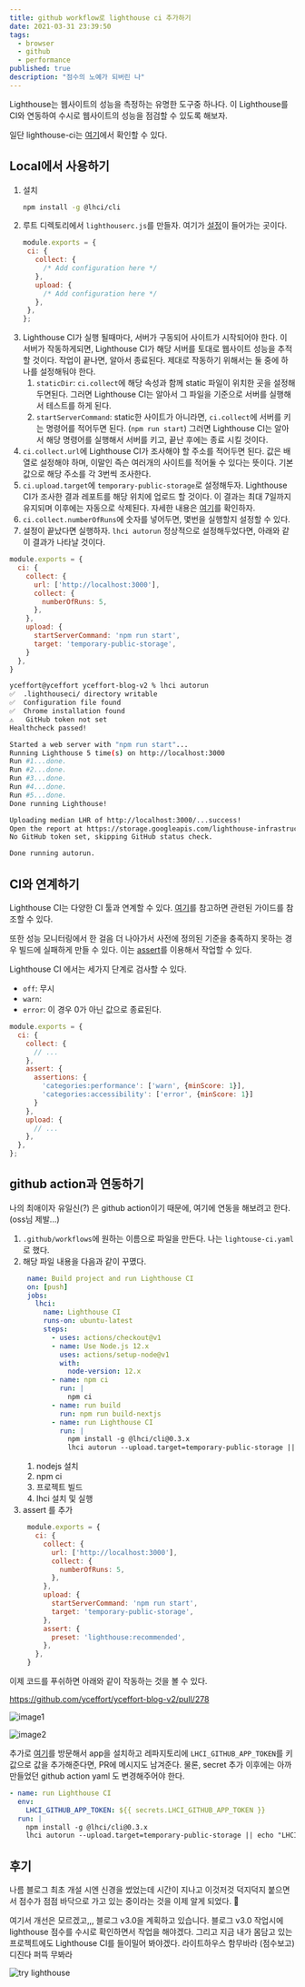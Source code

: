```yaml
---
title: github workflow로 lighthouse ci 추가하기
date: 2021-03-31 23:39:50
tags:
  - browser
  - github
  - performance
published: true
description: "점수의 노예가 되버린 나"
---
```


Lighthouse는 웹사이트의 성능을 측정하는 유명한 도구중 하나다. 이 Lighthouse를 CI와 연동하여 수시로 웹사이트의 성능을 점검할 수 있도록 해보자.

일단 lighthouse-ci는 [여기](https://github.com/GoogleChrome/lighthouse-ci)에서 확인할 수 있다.

## Local에서 사용하기

1. 설치
   ```bash
   npm install -g @lhci/cli
   ```
2. 루트 디렉토리에서 `lighthouserc.js`를 만들자. 여기가 [설정](https://github.com/GoogleChrome/lighthouse-ci/blob/v0.4.1/docs/configuration.md#configuration-file)이 들어가는 곳이다.
   ```javascript
   module.exports = {
    ci: {
      collect: {
        /* Add configuration here */
      },
      upload: {
        /* Add configuration here */
      },
    },
   };
   ```
3. Lighthouse CI가 실행 될때마다, 서버가 구동되어 사이트가 시작되어야 한다. 이 서버가 작동하게되면, Lighthouse CI가 해당 서버를 토대로 웹사이트 성능을 추적할 것이다. 작업이 끝나면, 알아서 종료된다. 제대로 작동하기 위해서는 둘 중에 하나를 설정해둬야 한다.
   1. `staticDir`: `ci.collect`에 해당 속성과 함께 static 파일이 위치한 곳을 설정해 두면된다. 그러면 Lighthouse CI는 알아서 그 파일을 기준으로 서버를 실행해서 테스트를 하게 된다.
   2. `startServerCommand`: static한 사이트가 아니라면, `ci.collect`에 서버를 키는 명령어를 적어두면 된다. (`npm run start`) 그러면 Lighthouse CI는 알아서 해당 명령어를 실행해서 서버를 키고, 끝난 후에는 종료 시킬 것이다.
4. `ci.collect.url`에 Lighthouse CI가 조사해야 할 주소를 적어두면 된다. 값은 배열로 설정해야 하며, 이말인 즉슨 여러개의 사이트를 적어둘 수 있다는 뜻이다. 기본값으로 해당 주소를 각 3번씩 조사한다.
5. `ci.upload.target`에 `temporary-public-storage`로 설정해두자. Lighthouse CI가 조사한 결과 레포트를 해당 위치에 업로드 할 것이다. 이 결과는 최대 7일까지 유지되며 이후에는 자동으로 삭제된다. 자세한 내용은 [여기](https://github.com/GoogleChrome/lighthouse-ci/blob/main/docs/configuration.md#target)를 확인하자.
6. `ci.collect.numberOfRuns`에 숫자를 넣어두면, 몇번을 실행할지 설정할 수 있다. 
7. 설정이 끝났다면 실행하자. `lhci autorun` 정상적으로 설정해두었다면, 아래와 같이 결과가 나타날 것이다.

```javascript
module.exports = {
  ci: {
    collect: {
      url: ['http://localhost:3000'],
      collect: {
        numberOfRuns: 5,
      },
    },
    upload: {
      startServerCommand: 'npm run start',
      target: 'temporary-public-storage',
    }
  },
}
```

```bash
yceffort@yceffort yceffort-blog-v2 % lhci autorun
✅  .lighthouseci/ directory writable
✅  Configuration file found
✅  Chrome installation found
⚠️   GitHub token not set
Healthcheck passed!

Started a web server with "npm run start"...
Running Lighthouse 5 time(s) on http://localhost:3000
Run #1...done.
Run #2...done.
Run #3...done.
Run #4...done.
Run #5...done.
Done running Lighthouse!

Uploading median LHR of http://localhost:3000/...success!
Open the report at https://storage.googleapis.com/lighthouse-infrastructure.appspot.com/reports/1617202753232-29187.report.html
No GitHub token set, skipping GitHub status check.

Done running autorun.
```

## CI와 연계하기

Lighthouse CI는 다양한 CI 툴과 연계할 수 있다. [여기](https://github.com/GoogleChrome/lighthouse-ci/blob/main/docs/getting-started.md#configure-your-ci-provider)를 참고하면 관련된 가이드를 참조할 수 있다.

또한 성능 모니터링에서 한 걸음 더 나아가서 사전에 정의된 기준을 충족하지 못하는 경우 빌드에 실패하게 만들 수 있다. 이는 [assert](https://github.com/GoogleChrome/lighthouse-ci/blob/master/docs/configuration.md#assert)를 이용해서 작업할 수 있다.

Lighthouse CI 에서는 세가지 단계로 검사할 수 있다.

- `off`: 무시
- `warn`: 
- `error`: 이 경우 0가 아닌 값으로 종료된다.

```javascript
module.exports = {
  ci: {
    collect: {
      // ...
    },
    assert: {
      assertions: {
        'categories:performance': ['warn', {minScore: 1}],
        'categories:accessibility': ['error', {minScore: 1}]
      }
    },
    upload: {
      // ...
    },
  },
};
```

## github action과 연동하기

나의 최애이자 유일신(?) 은 github action이기 때문에, 여기에 연동을 해보려고 한다. (oss님 제발...)

1. `.github/workflows`에 원하는 이름으로 파일을 만든다. 나는 `lightouse-ci.yaml`로 했다.
2. 해당 파일 내용을 다음과 같이 꾸몄다.
   ```yaml
    name: Build project and run Lighthouse CI
    on: [push]
    jobs:
      lhci:
        name: Lighthouse CI
        runs-on: ubuntu-latest
        steps:
          - uses: actions/checkout@v1
          - name: Use Node.js 12.x
            uses: actions/setup-node@v1
            with:
              node-version: 12.x
          - name: npm ci
            run: |
              npm ci
          - name: run build
            run: npm run build-nextjs
          - name: run Lighthouse CI
            run: |
              npm install -g @lhci/cli@0.3.x
              lhci autorun --upload.target=temporary-public-storage || echo "LHCI failed!"
   ```
   1. nodejs 설치
   2. npm ci 
   3. 프로젝트 빌드
   4. lhci 설치 및 실행
3. assert 를 추가
   ```javascript
    module.exports = {
      ci: {
        collect: {
          url: ['http://localhost:3000'],
          collect: {
            numberOfRuns: 5,
          },
        },
        upload: {
          startServerCommand: 'npm run start',
          target: 'temporary-public-storage',
        },
        assert: {
          preset: 'lighthouse:recommended',
        },
      },
    }
   ```

이제 코드를 푸쉬하면 아래와 같이 작동하는 것을 볼 수 있다.

https://github.com/yceffort/yceffort-blog-v2/pull/278

![image1](./images/lighthouse-ci-github-action1.png)

![image2](./images/lighthouse-ci-github-action2.png)

추가로 [여기](https://github.com/apps/lighthouse-ci)를 방문해서 app을 설치하고 레파지토리에 `LHCI_GITHUB_APP_TOKEN`를 키값으로 값을 추가해준다면, PR에 메시지도 남겨준다. 물론, secret 추가 이후에는 아까 만들었던 github action yaml 도 변경해주어야 한다.


```yaml
- name: run Lighthouse CI
  env:
    LHCI_GITHUB_APP_TOKEN: ${{ secrets.LHCI_GITHUB_APP_TOKEN }}
  run: |
    npm install -g @lhci/cli@0.3.x
    lhci autorun --upload.target=temporary-public-storage || echo "LHCI failed!"
```

## 후기

나름 블로그 최초 개설 시엔 신경을 썼었는데 시간이 지나고 이것저것 덕지덕지 붙으면서 점수가 점점 바닥으로 가고 있는 중이라는 것을 이제 알게 되었다. 🤪 

여기서 개선은 모르겠고,,, 블로그 v3.0을 계획하고 있습니다. 블로그 v3.0 작업시에 lighthouse 점수를 수시로 확인하면서 작업을 해야겠다. 그리고 지금 내가 몸담고 있는 프로젝트에도 Lighthouse CI를 들이밀어 봐야겠다. 라이트하우스 함무바라 (점수보고) 디진다 퍼뜩 무봐라

![try lighthouse](https://mgall.app/api/file/9477923)